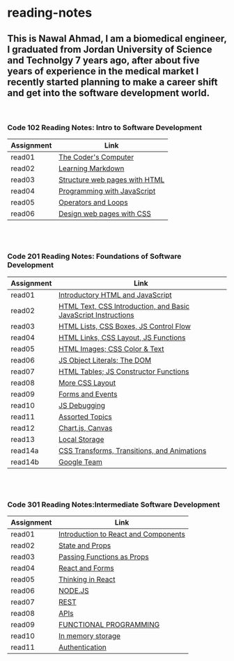 # reading-notes

## This is Nawal Ahmad, I am a biomedical engineer, I graduated from Jordan University of Science and Technolgy 7 years ago, after about five years of experience in the medical market I recently started planning to make a career shift and get into the software development world.

<br />

### Code 102 Reading Notes: Intro to Software Development

| Assignment | Link                                       |
| ---------- | ------------------------------------------ |
| read01     | [The Coder's Computer](read01.md)          |
| read02     | [Learning Markdown](read02.md)             |
| read03     | [Structure web pages with HTML](read03.md) |
| read04     | [Programming with JavaScript](read04.md)   |
| read05     | [Operators and Loops](read05.md)           |
| read06     | [Design web pages with CSS](read06.md)     |

<br />
<br />

### Code 201 Reading Notes: Foundations of Software Development

| Assignment | Link                                                                            |
| ---------- | ------------------------------------------------------------------------------- |
| read01     | [Introductory HTML and JavaScript](201/read01.md)                               |
| read02     | [HTML Text, CSS Introduction, and Basic JavaScript Instructions](201/read02.md) |
| read03     | [HTML Lists, CSS Boxes, JS Control Flow](201/read03.md)                         |
| read04     | [HTML Links, CSS Layout, JS Functions](201/read04.md)                           |
| read05     | [HTML Images; CSS Color & Text](201/read05.md)                                  |
| read06     | [JS Object Literals; The DOM](201/read06.md)                                    |
| read07     | [HTML Tables; JS Constructor Functions](201/read07.md)                          |
| read08     | [More CSS Layout](201/read08.md)                                                |
| read09     | [Forms and Events](201/read09.md)                                               |
| read10     | [JS Debugging](201/read10.md)                                                   |
| read11     | [Assorted Topics](201/read11.md)                                                |
| read12     | [Chart.js, Canvas](201/read12.md)                                               |
| read13     | [Local Storage](201/read13.md)                                                  |
| read14a    | [CSS Transforms, Transitions, and Animations](201/read14a.md)                   |
| read14b    | [Google Team](201/read14b.md)                                                   |

<br />
<br />

### Code 301 Reading Notes:Intermediate Software Development

| Assignment | Link                                                  |
| ---------- | ----------------------------------------------------- |
| read01     | [Introduction to React and Components](301/read01.md) |
| read02     | [State and Props](301/read02.md)                      |
| read03     | [Passing Functions as Props](301/read03.md)           |
| read04     | [React and Forms](301/read04.md)                      |
| read05     | [Thinking in React](301/read05.md)                    |
| read06     | [NODE.JS](301/read06.md)                              |
| read07     | [REST](301/read07.md)                                 |
| read08     | [APIs](301/read08.md)                                 |
| read09     | [FUNCTIONAL PROGRAMMING](301/read09.md)               |
| read10     | [In memory storage](301/read10.md)                    |
| read11     | [Authentication](301/read11.md)                       |
